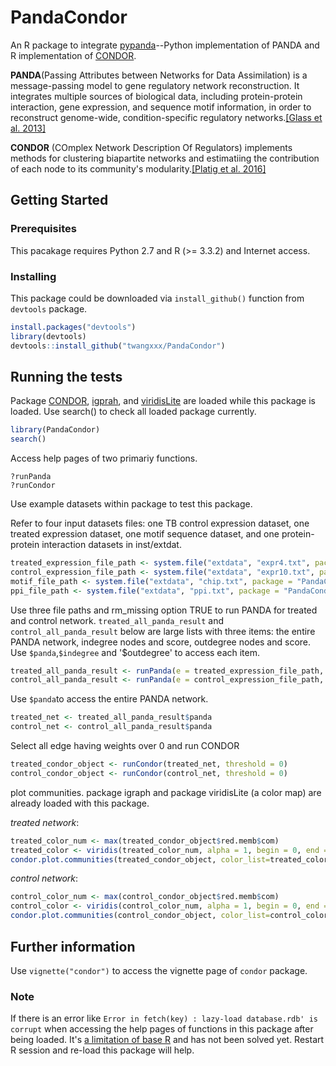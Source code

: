 # PandaCondor

An R package to integrate [pypanda](https://github.com/davidvi/pypanda)--Python implementation of PANDA and R implementation of [CONDOR](https://github.com/jplatig/condor).

**PANDA**(Passing Attributes between Networks for Data Assimilation) is a message-passing model to gene regulatory network reconstruction. It integrates multiple sources of biological data, including protein-protein interaction, gene expression, and sequence motif information, in order to reconstruct genome-wide, condition-specific regulatory networks.[[Glass et al. 2013]](http://journals.plos.org/plosone/article?id=10.1371/journal.pone.0064832)

**CONDOR** (COmplex Network Description Of Regulators) implements methods for clustering biapartite networks
and estimatiing the contribution of each node to its community's modularity.[[Platig et al. 2016]](http://journals.plos.org/ploscompbiol/article?id=10.1371/journal.pcbi.1005033)

## Getting Started

### Prerequisites
This pacakage requires Python 2.7 and R (>= 3.3.2) and Internet access.

### Installing
This package could be downloaded via `install_github()` function from `devtools` package.

```R
install.packages("devtools")
library(devtools)
devtools::install_github("twangxxx/PandaCondor")

```

## Running the tests

Package [CONDOR](https://github.com/jplatig/condor), [igprah](http://igraph.org/r/), and [viridisLite](https://cran.r-project.org/web/packages/viridisLite/index.html) are loaded while this package is loaded.
Use search() to check all loaded package currently.
```R
library(PandaCondor)
search()
```
Access help pages of two primariy functions.
```
?runPanda
?runCondor
```
Use example datasets within package to test this package.

Refer to four input datasets files: one TB control expression dataset, one treated expression dataset, one motif sequence dataset, and one protein-protein interaction datasets in inst/extdat.
```R
treated_expression_file_path <- system.file("extdata", "expr4.txt", package = "PandaCondor", mustWork = TRUE)
control_expression_file_path <- system.file("extdata", "expr10.txt", package = "PandaCondor", mustWork = TRUE)
motif_file_path <- system.file("extdata", "chip.txt", package = "PandaCondor", mustWork = TRUE)
ppi_file_path <- system.file("extdata", "ppi.txt", package = "PandaCondor", mustWork = TRUE)
```
Use three file paths and rm_missing option TRUE to run PANDA for treated and control network.
`treated_all_panda_result` and `control_all_panda_result` below are large lists with three items: the entire PANDA network, indegree nodes and score, outdegree nodes and score. Use `$panda`,`$indegree` and '$outdegree' to access each item.

```R
treated_all_panda_result <- runPanda(e = treated_expression_file_path, m = motif_file_path, ppi = ppi_file_path, rm_missing = TRUE )
control_all_panda_result <- runPanda(e = control_expression_file_path, m = motif_file_path, ppi = ppi_file_path, rm_missing = TRUE )
```
Use `$panda`to access the entire PANDA network.
```R
treated_net <- treated_all_panda_result$panda
control_net <- control_all_panda_result$panda
```
Select all edge having weights over 0 and run CONDOR
```R
treated_condor_object <- runCondor(treated_net, threshold = 0)
control_condor_object <- runCondor(control_net, threshold = 0)
```

plot communities. package igraph and package viridisLite (a color map) are already loaded with this package.

*treated network*:
```R
treated_color_num <- max(treated_condor_object$red.memb$com)
treated_color <- viridis(treated_color_num, alpha = 1, begin = 0, end = 1, direction = 1, option = "D")
condor.plot.communities(treated_condor_object, color_list=treated_color, point.size=0.04, xlab="Target", ylab="Regulator")
```

*control network*:
```R
control_color_num <- max(control_condor_object$red.memb$com)
control_color <- viridis(control_color_num, alpha = 1, begin = 0, end = 1, direction = 1, option = "D")
condor.plot.communities(control_condor_object, color_list=control_color , point.size=0.04, xlab="Target", ylab="Regulator")
```
## Further information

Use `vignette("condor")` to access the vignette page of `condor` package.

### Note
If there is an error like `Error in fetch(key) : lazy-load database.rdb' is corrupt` when accessing the help pages of functions in this package after being loaded. It's [a limitation of base R](https://github.com/r-lib/devtools/issues/1660) and has not been solved yet. Restart R session and re-load this package will help.

